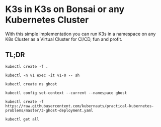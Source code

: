 # K3s in K3s on Bonsai or any Kubernetes Cluster

With this simple implementation you can run K3s in a namespace on any K8s Cluster as a Virtual Cluster for CI/CD, fun and profit.

## TL;DR


```
kubectl create -f .

kubectl -n v1 exec -it v1-0 -- sh

kubectl create ns ghost

kubectl config set-context --current --namespace ghost

kubectl create -f https://raw.githubusercontent.com/kubernauts/practical-kubernetes-problems/master/3-ghost-deployment.yaml

kubectl get all
```

